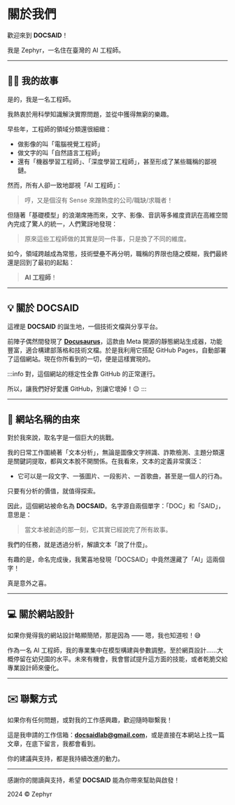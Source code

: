 # 關於我們

歡迎來到 **DOCSAID**！

我是 Zephyr，一名住在臺灣的 AI 工程師。

---

## 👨‍💻 我的故事

是的，我是一名工程師。

我熱衷於用科學知識解決實際問題，並從中獲得無窮的樂趣。

早些年，工程師的領域分類還很細緻：

- 做影像的叫「電腦視覺工程師」
- 做文字的叫「自然語言工程師」
- 還有「機器學習工程師」、「深度學習工程師」，甚至形成了某些職稱的鄙視鏈。

然而，所有人卻一致地鄙視「AI 工程師」：

> 哼，又是個沒有 Sense 來蹭熱度的公司/職缺/求職者！

但隨著「基礎模型」的浪潮席捲而來，文字、影像、音訊等多維度資訊在高維空間內完成了驚人的統一，人們驚訝地發現：

> 原來這些工程師做的其實是同一件事，只是換了不同的維度。

如今，領域跨越成為常態，技術壁壘不再分明，職稱的界限也隨之模糊，我們最終還是回到了最初的起點：

> **AI 工程師**！

---

## 💡 關於 DOCSAID

這裡是 **DOCSAID** 的誕生地，一個技術文檔與分享平台。

前陣子偶然間發現了 [**Docusaurus**](https://docusaurus.io/)，這款由 Meta 開源的靜態網站生成器，功能豐富，適合構建部落格和技術文檔。於是我利用它搭配 GitHub Pages，自動部署了這個網站。現在你所看到的一切，便是這樣實現的。

:::info
對，這個網站的穩定性全靠 GitHub 的正常運行。

所以，讓我們好好愛護 GitHub，別讓它壞掉！😉
:::

---

## 🚀 網站名稱的由來

對於我來說，取名字是一個巨大的挑戰。

我的日常工作圍繞著「文本分析」，無論是圖像文字辨識、詐欺檢測、主題分類還是關鍵詞提取，都與文本脫不開關係。在我看來，文本的定義非常廣泛：

- 它可以是一段文字、一張圖片、一段影片、一首歌曲，甚至是一個人的行為。

只要有分析的價值，就值得探索。

因此，這個網站被命名為 **DOCSAID**。名字源自兩個單字：「DOC」和「SAID」，意思是：

> 當文本被創造的那一刻，它其實已經說完了所有故事。

我們的任務，就是透過分析，解讀文本「說了什麼」。

有趣的是，命名完成後，我驚喜地發現「DOCSAID」中竟然還藏了「AI」這兩個字！

真是意外之喜。

---

## 💻 關於網站設計

如果你覺得我的網站設計略顯簡陋，那是因為 —— 嗯，我也知道啦！😅

作為一名 AI 工程師，我的專業集中在模型構建與參數調整。至於網頁設計……大概停留在幼兒園的水平。未來有機會，我會嘗試提升這方面的技能，或者乾脆交給專業設計師來優化。

---

## ✉️ 聯繫方式

如果你有任何問題，或對我的工作感興趣，歡迎隨時聯繫我！

這是我申請的工作信箱：**docsaidlab@gmail.com**，或是直接在本網站上找一篇文章，在底下留言，我都會看到。

你的建議與支持，都是我持續改進的動力。

---

感謝你的閱讀與支持，希望 **DOCSAID** 能為你帶來幫助與啟發！

2024 © Zephyr
